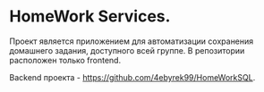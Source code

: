 # HomeWork Services.

Проект является приложением для автоматизации сохранения домашнего задания, доступного всей группе. 
В репозитории расположен только frontend.

Backend проекта - https://github.com/4ebyrek99/HomeWorkSQL.
